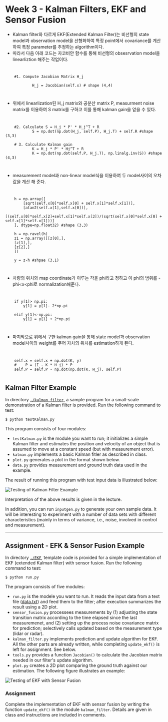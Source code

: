 # Week 3 - Kalman Filters, EKF and Sensor Fusion
- Kalman filter와 다르게 EKF(Extended Kalman Filter)는 비선형의 state model과 observation model을 선형화하여 특정 point에서 covariance를 계산하여 특정 parameter를 추정하는 algorithm이다.
- 따라서 다음 아래 코드는 자코비안 함수를 통해 비선형의 obsesrvation model을 linearliztion 해주는 작업이다.
#
        #1. Compute Jacobian Matrix H_j
                
                H_j = Jacobian(self.x) # shape (4,4)

#

- 위에서 linearlization된 H_j matrix와 공분산 matrix P, measurment noise matrix를 이용하여 S matrix를 구하고 이를 통해 kalman gain을 얻을 수 있다.
 # 
        #2. Calculate S = H_j * P' * H_j^T + R
                S = np.dot(np.dot(H_j, self.P), H_j.T) + self.R #shape (3,3)
                
        # 3. Calculate Kalman gain 
                K = H_j * P' * Hj^T + R
                K = np.dot(np.dot(self.P, H_j.T), np.linalg.inv(S)) #shape (4,3)

#
- measurement model과 non-linear model식을 이용하여 두 model사이의 오차값을 계산 해 준다. 
#
        h = np.array([
            [sqrt(self.x[0]*self.x[0] + self.x[1]*self.x[1])],
            [atan2(self.x[1],self.x[0])],
            [(self.x[0]*self.x[2]+self.x[1]*self.x[3])/(sqrt(self.x[0]*self.x[0] + self.x[1]*self.x[1]))]
        ], dtype=np.float32) #shape (3,3)
        
        h = np.ravel(h)
        z1 = np.array([[z[0],],
        [z[1],],
        [z[2],]
        ])
    
        y = z-h #shpae (3,1)
# 
 - 차량의 위치와 map coordinate가 이루는 각을 phi라고 정하고 이 phi의 범위를 -phi<x<phi로 normalization해준다. 
#        
        if y[1]> np.pi:
            y[1] = y[1]- 2*np.pi

        elif y[1]<-np.pi:
            y[1] = y[1] + 2*np.pi
#  
- 마지막으로 위에서 구한 kalman gain을 통해 state model과 observation model사이의 weight를 주어 자차의 위치를 estimation하게 된다.
#
        self.x = self.x + np.dot(K, y)
        #    P = (I - K * H_j) * P
        self.P = self.P - np.dot(np.dot(K, H_j), self.P)
#

[//]: # (Image References)
[kalman-result]: ./kalman_filter/graph.png
[EKF-results]: ./EKF/plot.png

## Kalman Filter Example

In directory [`./kalman_filter`](./kalman_filter), a sample program for a small-scale demonstration of a Kalman filter is provided. Run the following command to test:

```
$ python testKalman.py
```

This program consists of four modules:

* `testKalman.py` is the module you want to run; it initializes a simple Kalman filter and estimates the position and velocity of an object that is assumed to move at a constant speed (but with measurement error).
* `kalman.py` implements a basic Kalman fitler as described in class.
* `plot.py` generates a plot in the format shown below.
* `data.py` provides measurement and ground truth data used in the example.

The result of running this program with test input data is illustrated below:

![Testing of Kalman Filter Example][kalman-result]

Interpretation of the above results is given in the lecture.

In addition, you can run `inputgen.py` to generate your own sample data. It will be interesting to experiment with a number of data sets with different characteristics (mainly in terms of variance, i.e., noise, involved in control and measurement).

---

## Assignment - EFK & Sensor Fusion Example

In directory [`./EKF`](./EKF), template code is provided for a simple implementation of EKF (extended Kalman filter) with sensor fusion. Run the following command to test:

```
$ python run.py
```

The program consists of five modules:

* `run.py` is the modele you want to run. It reads the input data from a text file ([data.txt](./EKF/data.txt)) and feed them to the filter; after execution summarizes the result using a 2D plot.
* `sensor_fusion.py` processees measurements by (1) adjusting the state transition matrix according to the time elapsed since the last measuremenet, and (2) setting up the process noise covariance matrix for prediction; selectively calls updated based on the measurement type (lidar or radar).
* `kalman_filter.py` implements prediction and update algorithm for EKF. All the other parts are already written, while completing `update_ekf()` is left for assignment. See below.
* `tools.py` provides a function `Jacobian()` to calculate the Jacobian matrix needed in our filter's update algorithm.
*  `plot.py` creates a 2D plot comparing the ground truth against our estimation. The following figure illustrates an example:

![Testing of EKF with Sensor Fusion][EKF-results]

### Assignment

Complete the implementation of EKF with sensor fusion by writing the function `update_ekf()` in the module `kalman_filter`. Details are given in class and instructions are included in comments.
